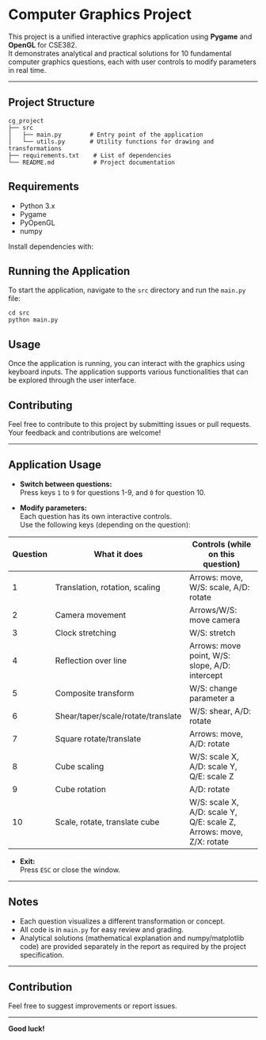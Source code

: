 # Computer Graphics Project

This project is a unified interactive graphics application using **Pygame** and **OpenGL** for CSE382.  
It demonstrates analytical and practical solutions for 10 fundamental computer graphics questions, each with user controls to modify parameters in real time.

---

## Project Structure

```
cg_project
├── src
│   ├── main.py        # Entry point of the application
│   └── utils.py       # Utility functions for drawing and transformations
├── requirements.txt    # List of dependencies
└── README.md           # Project documentation
```


## Requirements

- Python 3.x
- Pygame
- PyOpenGL
- numpy

Install dependencies with:

## Running the Application

To start the application, navigate to the `src` directory and run the `main.py` file:

```
cd src
python main.py
```

## Usage

Once the application is running, you can interact with the graphics using keyboard inputs. The application supports various functionalities that can be explored through the user interface.

## Contributing

Feel free to contribute to this project by submitting issues or pull requests. Your feedback and contributions are welcome!

---


## Application Usage

- **Switch between questions:**  
  Press keys `1` to `9` for questions 1-9, and `0` for question 10.

- **Modify parameters:**  
  Each question has its own interactive controls.  
  Use the following keys (depending on the question):

| Question | What it does                        | Controls (while on this question)                |
|----------|-------------------------------------|--------------------------------------------------|
| 1        | Translation, rotation, scaling      | Arrows: move, W/S: scale, A/D: rotate            |
| 2        | Camera movement                     | Arrows/W/S: move camera                         |
| 3        | Clock stretching                    | W/S: stretch                                    |
| 4        | Reflection over line                | Arrows: move point, W/S: slope, A/D: intercept   |
| 5        | Composite transform                 | W/S: change parameter a                         |
| 6        | Shear/taper/scale/rotate/translate  | W/S: shear, A/D: rotate                         |
| 7        | Square rotate/translate             | Arrows: move, A/D: rotate                       |
| 8        | Cube scaling                        | W/S: scale X, A/D: scale Y, Q/E: scale Z        |
| 9        | Cube rotation                       | A/D: rotate                                     |
| 10       | Scale, rotate, translate cube       | W/S: scale X, A/D: scale Y, Q/E: scale Z,<br>Arrows: move, Z/X: rotate |

- **Exit:**  
  Press `ESC` or close the window.

---

## Notes

- Each question visualizes a different transformation or concept.
- All code is in `main.py` for easy review and grading.
- Analytical solutions (mathematical explanation and numpy/matplotlib code) are provided separately in the report as required by the project specification.

---

## Contribution

Feel free to suggest improvements or report issues.

---

**Good luck!**